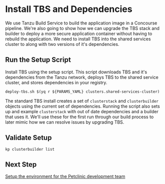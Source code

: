 # Install TBS and Dependencies

We use Tanzu Build Service to build the application image in a 
Concourse pipeline. We're also going to show how we can upgrade
the TBS stack and builder to deploy a more secure application
container without having to rebuild the application. We need 
to install TBS into the shared services cluster to along with
two versions of it's dependencies.

## Run the Setup Script

Install TBS using the setup script. This script downloads TBS
and it's dependencies from the Tanzu network, deploys TBS to the
shared service cluster, and stores dependencies in your registry.

```
deploy-tbs.sh $(yq r ${PARAMS_YAML} clusters.shared-services-cluster)
```

The standard TBS install creates a set of `clusterstack` and
`clusterbuilder` objects using the current set of dependencies.
Running the script also sets up and example `clusterstack` 
with out of date dependencies and a builder that uses it. We'll
use these for the first run through our build process to
later mimic how we can resolve issues by upgrading TBS.

## Validate Setup

```
kp clusterbuilder list
```

## Next Step

[Setup the environment for the Petclinic development team](04-setup-team.md) 
